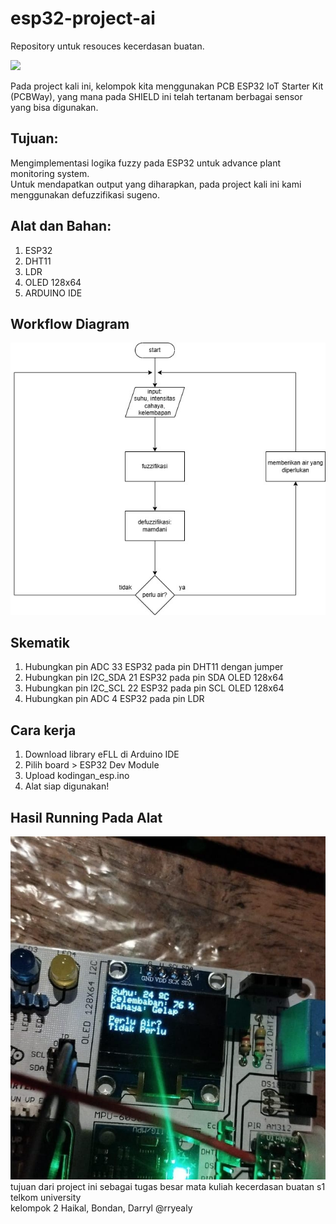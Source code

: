 # esp32-project-ai
Repository untuk resouces kecerdasan buatan.<br>

<img src=https://github.com/user-attachments/assets/cdb347d6-ae17-41e0-9245-11b409b0bb05 width="512"/>

Pada project kali ini, kelompok kita menggunakan PCB ESP32 IoT Starter Kit (PCBWay), yang mana pada SHIELD ini telah tertanam berbagai sensor yang bisa digunakan. 

## Tujuan:
Mengimplementasi logika fuzzy pada ESP32 untuk advance plant monitoring system.<br>
Untuk mendapatkan output yang diharapkan, pada project kali ini kami menggunakan defuzzifikasi sugeno.

## Alat dan Bahan:
1. ESP32
2. DHT11
3. LDR
4. OLED 128x64
5. ARDUINO IDE

## Workflow Diagram
<img src=image/FuzzyPlantMonitoringSystem.jpg width="512"/>

## Skematik
1. Hubungkan pin ADC 33 ESP32 pada pin DHT11 dengan jumper
2. Hubungkan pin I2C_SDA 21 ESP32 pada pin SDA OLED 128x64
3. Hubungkan pin I2C_SCL 22 ESP32 pada pin SCL OLED 128x64
4. Hubungkan pin ADC 4 ESP32 pada pin LDR

## Cara kerja
1. Download library eFLL di Arduino IDE
2. Pilih board > ESP32 Dev Module
3. Upload kodingan_esp.ino
4. Alat siap digunakan!

## Hasil Running Pada Alat
<img src=image/runningtools.jpg width="512"/>
tujuan dari project ini sebagai tugas besar mata kuliah kecerdasan buatan s1 telkom university<br>
kelompok 2 Haikal, Bondan, Darryl @rryealy
